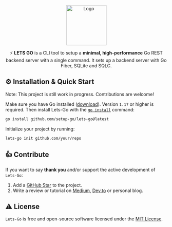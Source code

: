 <p align="center">
  <a href="https://github.com/setup-go/lets-go">
    <picture>
      <source height="125" media="(prefers-color-scheme: dark)" srcset="https://raw.githubusercontent.com/setup-go/lets-go/master/docs/logo/Dark_Mode.png">
      <img height="125" alt="Logo" src="https://raw.githubusercontent.com/setup-go/lets-go/master/docs/logo/Light_Mode.png">
    </picture>
  </a>
  <br>

</p>

<p align="center">
⚡️ <b>LETS GO</b> is a CLI tool to setup a <b>minimal, high-performance</b> Go REST backend server with a single command. It sets up a backend server with Go Fiber, SQLite and SQLC. 
</p>

## ⚙️ Installation & Quick Start

Note: This project is still work in progress. Contributions are welcome!

Make sure you have Go installed ([download](https://go.dev/dl/)). Version `1.17` or higher is required. Then install Lets-Go with the [`go install`](https://pkg.go.dev/cmd/go/#hdr-Add_dependencies_to_current_module_and_install_them) command:

```bash
go install github.com/setup-go/lets-go@latest
```

Initialize your project by running:

```
lets-go init github.com/your/repo
```

## 👍 Contribute

If you want to say **thank you** and/or support the active development of `Lets-Go`:

1. Add a [GitHub Star](https://github.com/setup-go/lets-go/stargazers) to the project.
2. Write a review or tutorial on [Medium](https://medium.com/), [Dev.to](https://dev.to/) or personal blog.

## ⚠️ License

`Lets-Go` is free and open-source software licensed under the [MIT License](https://github.com/setup-go/lets-go/blob/master/LICENSE).




